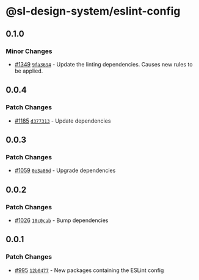 # @sl-design-system/eslint-config

## 0.1.0

### Minor Changes

- [#1349](https://github.com/sl-design-system/components/pull/1349) [`9fa3694`](https://github.com/sl-design-system/components/commit/9fa369409b87ad66f7be0809ace5cb5a02e79e5c) - Update the linting dependencies. Causes new rules to be applied.

## 0.0.4

### Patch Changes

- [#1185](https://github.com/sl-design-system/components/pull/1185) [`d377313`](https://github.com/sl-design-system/components/commit/d377313f5e5a9c3b3931732a5aa0f598ceabb29d) - Update dependencies

## 0.0.3

### Patch Changes

- [#1059](https://github.com/sl-design-system/components/pull/1059) [`0e3a86d`](https://github.com/sl-design-system/components/commit/0e3a86dff0f29fd56b507c4f2a77e73559f7207c) - Upgrade dependencies

## 0.0.2

### Patch Changes

- [#1026](https://github.com/sl-design-system/components/pull/1026) [`10c0cab`](https://github.com/sl-design-system/components/commit/10c0cabf69a1c2561a3ce459ed0ac67c7ae1bd6b) - Bump dependencies

## 0.0.1

### Patch Changes

- [#995](https://github.com/sl-design-system/components/pull/995) [`12b0477`](https://github.com/sl-design-system/components/commit/12b0477da1f7ce615269b228a6fceb7cb8c6b4f5) - New packages containing the ESLint config
